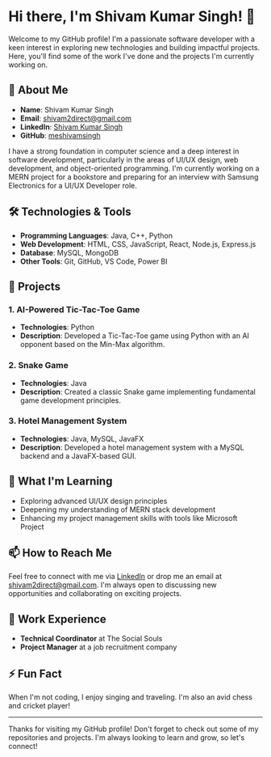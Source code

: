 # Hi there, I'm Shivam Kumar Singh! 👋

Welcome to my GitHub profile! I'm a passionate software developer with a keen interest in exploring new technologies and building impactful projects. Here, you'll find some of the work I've done and the projects I'm currently working on.

## 🚀 About Me

- **Name**: Shivam Kumar Singh
- **Email**: [shivam2direct@gmail.com](mailto:shivam2direct@gmail.com)
- **LinkedIn**: [Shivam Kumar Singh](https://www.linkedin.com/in/shivam0312/)
- **GitHub**: [meshivamsingh](https://github.com/meshivamsingh)

I have a strong foundation in computer science and a deep interest in software development, particularly in the areas of UI/UX design, web development, and object-oriented programming. I'm currently working on a MERN project for a bookstore and preparing for an interview with Samsung Electronics for a UI/UX Developer role.

## 🛠️ Technologies & Tools

- **Programming Languages**: Java, C++, Python
- **Web Development**: HTML, CSS, JavaScript, React, Node.js, Express.js
- **Database**: MySQL, MongoDB
- **Other Tools**: Git, GitHub, VS Code, Power BI

## 🌟 Projects

### 1. AI-Powered Tic-Tac-Toe Game
- **Technologies**: Python
- **Description**: Developed a Tic-Tac-Toe game using Python with an AI opponent based on the Min-Max algorithm.

### 2. Snake Game
- **Technologies**: Java
- **Description**: Created a classic Snake game implementing fundamental game development principles.

### 3. Hotel Management System
- **Technologies**: Java, MySQL, JavaFX
- **Description**: Developed a hotel management system with a MySQL backend and a JavaFX-based GUI.

## 🌱 What I'm Learning

- Exploring advanced UI/UX design principles
- Deepening my understanding of MERN stack development
- Enhancing my project management skills with tools like Microsoft Project

## 📫 How to Reach Me

Feel free to connect with me via [LinkedIn](https://www.linkedin.com/in/shivam0312/) or drop me an email at [shivam2direct@gmail.com](mailto:shivam2direct@gmail.com). I'm always open to discussing new opportunities and collaborating on exciting projects.

## 💼 Work Experience

- **Technical Coordinator** at The Social Souls
- **Project Manager** at a job recruitment company

## ⚡ Fun Fact

When I'm not coding, I enjoy singing and traveling. I'm also an avid chess and cricket player!

---

Thanks for visiting my GitHub profile! Don't forget to check out some of my repositories and projects. I'm always looking to learn and grow, so let's connect!
